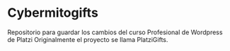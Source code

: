 # Cybermitogifts
Repositorio para guardar los cambios del curso Profesional de Wordpress de Platzi
Originalmente el proyecto se llama PlatziGifts.
